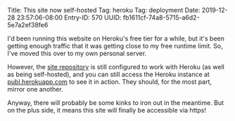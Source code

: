 Title: This site now self-hosted
Tag: heroku
Tag: deployment
Date: 2019-12-28 23:57:06-08:00
Entry-ID: 570
UUID: fb1611cf-74a8-5715-a6d2-5e7a2ef38fe6

I'd been running this website on Heroku's free tier for a while, but it's been getting enough traffic that it was getting close to my free runtime limit. So, I've moved this over to my own personal server.

However, the [site repository](/github-site) is still configured to work with Heroku (as well as being self-hosted), and you can still access the Heroku instance at [publ.herokuapp.com](http://publ.herokuapp.com/) to see it in action. They should, for the most part, mirror one another.

Anyway, there will probably be some kinks to iron out in the meantime. But on the plus side, it means this site will finally be accessible via https!
